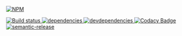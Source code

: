 [![NPM][was-tested-icon] ][was-tested-url]

[![Build status][was-tested-ci-image] ][was-tested-ci-url]
[![dependencies][was-tested-dependencies-image] ][was-tested-dependencies-url]
[![devdependencies][was-tested-devdependencies-image] ][was-tested-devdependencies-url]
[![Codacy Badge][was-tested-codacy-image] ][was-tested-codacy-url]
[![semantic-release][semantic-image] ][semantic-url]

[was-tested-icon]: https://nodei.co/npm/was-tested.png?downloads=true
[was-tested-url]: https://npmjs.org/package/was-tested
[was-tested-ci-image]: https://travis-ci.org/bahmutov/was-tested.png?branch=master
[was-tested-ci-url]: https://travis-ci.org/bahmutov/was-tested
[was-tested-dependencies-image]: https://david-dm.org/bahmutov/was-tested.png
[was-tested-dependencies-url]: https://david-dm.org/bahmutov/was-tested
[was-tested-devdependencies-image]: https://david-dm.org/bahmutov/was-tested/dev-status.png
[was-tested-devdependencies-url]: https://david-dm.org/bahmutov/was-tested#info=devDependencies
[was-tested-codacy-image]: https://www.codacy.com/project/badge/c2b210ee4fde4f21a7f9c6cc41078e30
[was-tested-codacy-url]: https://www.codacy.com/public/bahmutov/was-tested.git
[semantic-image]: https://img.shields.io/badge/%20%20%F0%9F%93%A6%F0%9F%9A%80-semantic--release-e10079.svg
[semantic-url]: https://github.com/semantic-release/semantic-release
